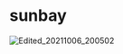# sunbay

![Edited_20211006_200502](https://user-images.githubusercontent.com/34917143/136191983-c9c1f164-8544-479f-aa86-1e2d2eecc569.gif)

